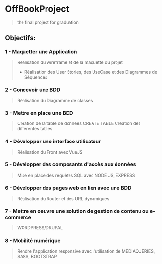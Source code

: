 # OffBookProject

> the final project for graduation

## Objectifs:

### 1 - Maquetter une Application
  > Réalisation du wireframe et de la maquette du projet
  > - Réalisation des User Stories, des UseCase et des Diagrammes de Séquences

### 2 - Concevoir une BDD
  > Réalisation du Diagramme de classes

### 3 - Mettre en place une BDD
  > Création de la table de données CREATE TABLE
  > Création des différentes tables

### 4 - Développer une interface utilisateur
  > Réalisation du Front avec VueJS

### 5 - Développer des composants d'accès aux données
  > Mise en place des requêtes SQL avec NODE JS, EXPRESS

### 6 - Développer des pages web en lien avec une BDD
  > Réalisation du Router et des URL dynamiques

### 7 - Mettre en oeuvre une solution de gestion de contenu ou e-commerce
  > WORDPRESS/DRUPAL

### 8 - Mobilité numérique
  > Rendre l'application responsive avec l'utilisation de MEDIAQUERIES, SASS, BOOTSTRAP
